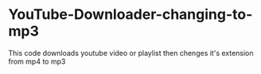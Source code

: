 # YouTube-Downloader-changing-to-mp3
This code downloads youtube video or playlist then chenges it's extension from mp4 to mp3

